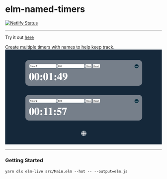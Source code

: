 # elm-named-timers
[![Netlify Status](https://api.netlify.com/api/v1/badges/b515d956-13be-4802-b9c6-b8a9d1e5ebc2/deploy-status)](https://app.netlify.com/sites/competent-poincare-a107d2/deploys)
___
Try it out [here](https://competent-poincare-a107d2.netlify.app/)

Create multiple timers with names to help keep track. 
![Timers preview](./static/images/timers_preview.png)
___
### Getting Started
```yarn dlx elm-live src/Main.elm --hot -- --output=elm.js```

